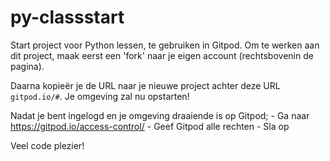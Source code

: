 # py-classstart

Start project voor Python lessen, te gebruiken in Gitpod.
Om te werken aan dit project, maak eerst een 'fork' naar je eigen account (rechtsbovenin de pagina).

Daarna kopieër je de URL naar je nieuwe project achter deze URL `gitpod.io/#`. Je omgeving zal nu opstarten!

Nadat je bent ingelogd en je omgeving draaiende is op Gitpod;
    - Ga naar https://gitpod.io/access-control/
    - Geef Gitpod alle rechten
    - Sla op

Veel code plezier!


